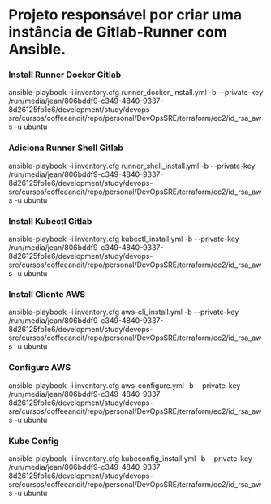 # Projeto responsável por criar uma instância de Gitlab-Runner com Ansible.

### Install Runner Docker Gitlab

ansible-playbook -i inventory.cfg runner_docker_install.yml -b --private-key /run/media/jean/806bddf9-c349-4840-9337-8d26125fb1e6/development/study/devops-sre/cursos/coffeeandit/repo/personal/DevOpsSRE/terraform/ec2/id_rsa_aws -u ubuntu

### Adiciona Runner Shell Gitlab

ansible-playbook -i inventory.cfg runner_shell_install.yml -b --private-key /run/media/jean/806bddf9-c349-4840-9337-8d26125fb1e6/development/study/devops-sre/cursos/coffeeandit/repo/personal/DevOpsSRE/terraform/ec2/id_rsa_aws -u ubuntu

### Install Kubectl Gitlab

ansible-playbook -i inventory.cfg kubectl_install.yml -b --private-key /run/media/jean/806bddf9-c349-4840-9337-8d26125fb1e6/development/study/devops-sre/cursos/coffeeandit/repo/personal/DevOpsSRE/terraform/ec2/id_rsa_aws -u ubuntu


### Install Cliente AWS

ansible-playbook -i inventory.cfg aws-cli_install.yml -b --private-key /run/media/jean/806bddf9-c349-4840-9337-8d26125fb1e6/development/study/devops-sre/cursos/coffeeandit/repo/personal/DevOpsSRE/terraform/ec2/id_rsa_aws -u ubuntu

### Configure AWS

ansible-playbook -i inventory.cfg aws-configure.yml -b --private-key /run/media/jean/806bddf9-c349-4840-9337-8d26125fb1e6/development/study/devops-sre/cursos/coffeeandit/repo/personal/DevOpsSRE/terraform/ec2/id_rsa_aws -u ubuntu


### Kube Config

ansible-playbook -i inventory.cfg kubeconfig_install.yml -b --private-key /run/media/jean/806bddf9-c349-4840-9337-8d26125fb1e6/development/study/devops-sre/cursos/coffeeandit/repo/personal/DevOpsSRE/terraform/ec2/id_rsa_aws -u ubuntu


